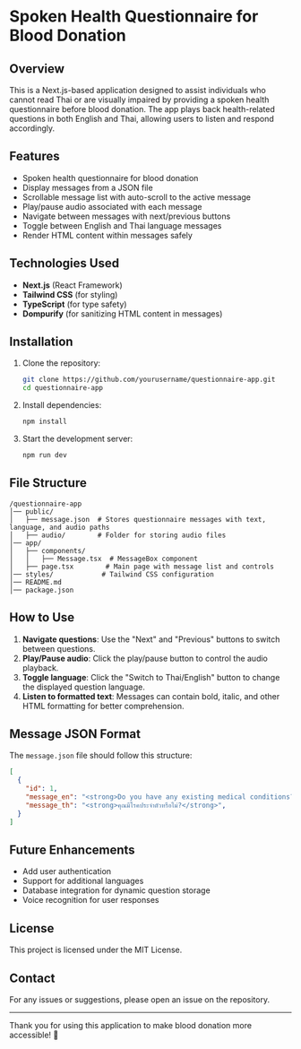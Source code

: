 # Spoken Health Questionnaire for Blood Donation

## Overview
This is a Next.js-based application designed to assist individuals who cannot read Thai or are visually impaired by providing a spoken health questionnaire before blood donation. The app plays back health-related questions in both English and Thai, allowing users to listen and respond accordingly.

## Features
- Spoken health questionnaire for blood donation
- Display messages from a JSON file
- Scrollable message list with auto-scroll to the active message
- Play/pause audio associated with each message
- Navigate between messages with next/previous buttons
- Toggle between English and Thai language messages
- Render HTML content within messages safely

## Technologies Used
- **Next.js** (React Framework)
- **Tailwind CSS** (for styling)
- **TypeScript** (for type safety)
- **Dompurify** (for sanitizing HTML content in messages)

## Installation
1. Clone the repository:
   ```sh
   git clone https://github.com/yourusername/questionnaire-app.git
   cd questionnaire-app
   ```
2. Install dependencies:
   ```sh
   npm install
   ```
3. Start the development server:
   ```sh
   npm run dev
   ```

## File Structure
```
/questionnaire-app
│── public/
│   ├── message.json  # Stores questionnaire messages with text, language, and audio paths
│   ├── audio/        # Folder for storing audio files
│── app/
│   ├── components/
│   │   ├── Message.tsx  # MessageBox component
│   ├── page.tsx        # Main page with message list and controls
│── styles/            # Tailwind CSS configuration
│── README.md
│── package.json
```

## How to Use
1. **Navigate questions**: Use the "Next" and "Previous" buttons to switch between questions.
2. **Play/Pause audio**: Click the play/pause button to control the audio playback.
3. **Toggle language**: Click the "Switch to Thai/English" button to change the displayed question language.
4. **Listen to formatted text**: Messages can contain bold, italic, and other HTML formatting for better comprehension.

## Message JSON Format
The `message.json` file should follow this structure:
```json
[
  {
    "id": 1,
    "message_en": "<strong>Do you have any existing medical conditions?</strong>",
    "message_th": "<strong>คุณมีโรคประจำตัวหรือไม่?</strong>",
  }
]
```

## Future Enhancements
- Add user authentication
- Support for additional languages
- Database integration for dynamic question storage
- Voice recognition for user responses

## License
This project is licensed under the MIT License.

## Contact
For any issues or suggestions, please open an issue on the repository.

---
Thank you for using this application to make blood donation more accessible! 🚀

